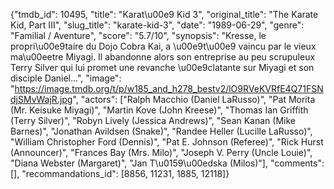 {"tmdb_id": 10495, "title": "Karat\u00e9 Kid 3", "original_title": "The Karate Kid, Part III", "slug_title": "karate-kid-3", "date": "1989-06-29", "genre": "Familial / Aventure", "score": "5.7/10", "synopsis": "Kresse, le propri\u00e9taire du Dojo Cobra Kai, a \u00e9t\u00e9 vaincu par le vieux ma\u00eetre Miyagi. Il abandonne alors son entreprise au peu scrupuleux Terry Silver qui lui promet une revanche \u00e9clatante sur Miyagi et son disciple Daniel...", "image": "https://image.tmdb.org/t/p/w185_and_h278_bestv2/lO9RVeKVRfE4Q71FSNdjSMvWajR.jpg", "actors": ["Ralph Macchio (Daniel LaRusso)", "Pat Morita (Mr. Keisuke Miyagi)", "Martin Kove (John Kreese)", "Thomas Ian Griffith (Terry Silver)", "Robyn Lively (Jessica Andrews)", "Sean Kanan (Mike Barnes)", "Jonathan Avildsen (Snake)", "Randee Heller (Lucille LaRusso)", "William Christopher Ford (Dennis)", "Pat E. Johnson (Referee)", "Rick Hurst (Announcer)", "Frances Bay (Mrs. Milo)", "Joseph V. Perry (Uncle Louie)", "Diana Webster (Margaret)", "Jan T\u0159\u00edska (Milos)"], "comments": [], "recommandations_id": [8856, 11231, 1885, 12118]}
